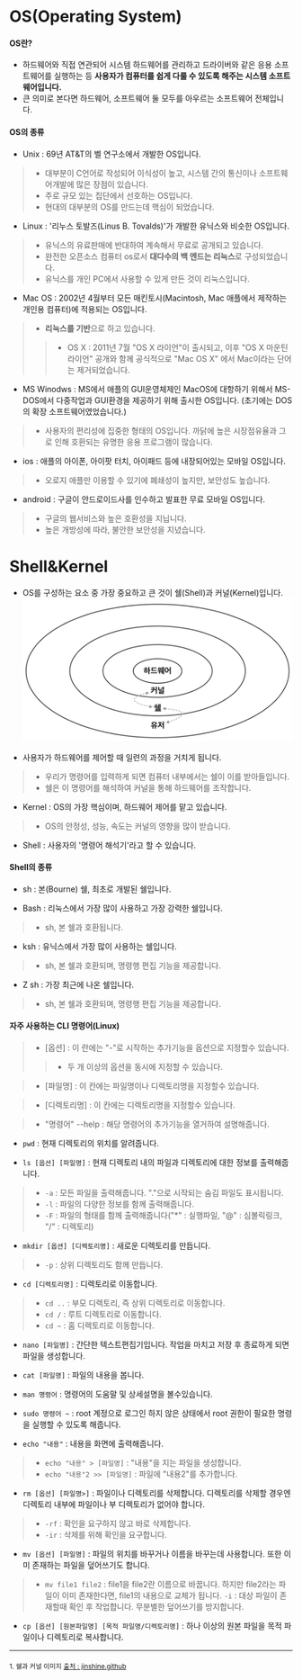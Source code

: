 # OS(Operating System)

#### OS란?

* 하드웨어와 직접 연관되어 시스템 하드웨어를 관리하고 드라이버와 같은 응용 소프트웨어를 실행하는 등 **사용자가 컴퓨터를 쉽게 다룰 수 있도록 해주는 시스템 소프트웨어입니다.**  
* 큰 의미로 본다면 하드웨어, 소프트웨어 둘 모두를 아우르는 소프트웨어 전체입니다.

#### OS의 종류

* Unix : 69년 AT&T의 벨 연구소에서 개발한 OS입니다. 
> * 대부분이 C언어로 작성되어 이식성이 높고, 시스템 간의 통신이나 소프트웨어개발에 많은 장점이 있습니다.
> * 주로 규모 있는 집단에서 선호하는 OS입니다.
> * 현대의 대부분의 OS를 만드는데 핵심이 되었습니다.

* Linux : '리누스 토발즈(Linus B. Tovalds)'가 개발한 유닉스와 비슷한 OS입니다.
> * 유닉스의 유료판매에 반대하여 계속해서 무료로 공개되고 있습니다.
> * 완전한 오픈소스 컴퓨터 os로서 **대다수의 백 엔드는 리눅스**로 구성되었습니다.
> * 유닉스를 개인 PC에서 사용할 수 있게 만든 것이 리눅스입니다.

* Mac OS : 2002년 4월부터 모든 매킨토시(Macintosh, Mac 애플에서 제작하는 개인용 컴퓨터)에 적용되는 OS입니다.
> * **리눅스를 기반**으로 하고 있습니다.
>> * OS X : 2011년 7월 "OS X 라이언"이 출시되고, 이후 "OS X 마운틴 라이언" 공개와 함께 공식적으로 "Mac OS X" 에서 Mac이라는 단어는 제거되었습니다.

* MS Winodws : MS에서 애플의 GUI운영체제인 MacOS에 대항하기 위해서 MS-DOS에서 다중작업과 GUI환경을 제공하기 위해 출시한 OS입니다. (초기에는 DOS의 확장 소프트웨어였었습니다.)
> * 사용자의 편리성에 집중한 형태의 OS입니다. 까닭에 높은 시장점유율과 그로 인해 호환되는 유명한 응용 프로그램이 많습니다.

* ios : 애플의 아이폰, 아이팟 터치, 아이패드 등에 내장되어있는 모바일 OS입니다.
> * 오로지 애플만 이용할 수 있기에 폐쇄성이 높지만, 보안성도 높습니다.

* android : 구글이 안드로이드사를 인수하고 발표한 무료 모바일 OS입니다.
> * 구글의 웹서비스와 높은 호환성을 지닙니다.
> * 높은 개방성에 따라, 불안한 보안성을 지녔습니다.


# Shell&Kernel
* OS를 구성하는 요소 중 가장 중요하고 큰 것이 쉘(Shell)과 커널(Kernel)입니다.
![](https://github.com/whdid502/DailyDeveloperDiary/blob/master/Image/os/Shell%26Kernel.png)

* 사용자가 하드웨어를 제어할 때 일련의 과정을 거치게 됩니다.
> * 우리가 명령어를 입력하게 되면 컴퓨터 내부에서는 쉘이 이를 받아들입니다.
> * 쉘은 이 명령어를 해석하여 커널을 통해 하드웨어를 조작합니다.

* Kernel : OS의 가장 핵심이며, 하드웨어 제어를 맡고 있습니다. 
> * OS의 안정성, 성능, 속도는 커널의 영향을 많이 받습니다.

* Shell : 사용자의 '명령어 해석기'라고 할 수 있습니다.

#### Shell의 종류

* sh : 본(Bourne) 쉘, 최초로 개발된 쉘입니다.  

* Bash : 리눅스에서 가장 많이 사용하고 가장 강력한 쉘입니다.
> * sh, 본 쉘과 호환됩니다.

* ksh : 유닉스에서 가장 많이 사용하는 쉘입니다.
> * sh, 본 쉘과 호환되며, 명령행 편집 기능을 제공합니다.

* Z sh : 가장 최근에 나온 쉘입니다.
> * sh, 본 쉘과 호환되며, 명령행 편집 기능을 제공합니다.

#### 자주 사용하는 CLI 명령어(Linux)

> * [옵션] : 이 란에는 "-"로 시작하는 추가기능을 옵션으로 지정할수 있습니다.
>> * 두 개 이상의 옵션을 동시에 지정할 수 있습니다.

> * [파일명] : 이 칸에는 파일명이나 디렉토리명을 지정할수 있습니다.

> * [디렉토리명] : 이 칸에는 디렉토리명을 지정할수 있습니다.

> * "명령어" --help : 해당 명령어의 추가기능을 열거하여 설명해줍니다.

* `pwd` : 현재 디렉토리의 위치를 알려줍니다. 

* `ls [옵션] [파일명]` : 현재 디렉토리 내의 파일과 디렉토리에 대한 정보를 출력해줍니다.
> * `-a` : 모든 파일을 출력해줍니다. "."으로 시작되는 숨김 파일도 표시됩니다.
> * `-l` : 파일의 다양한 정보를 함께 출력해줍니다.
> * `-F` : 파일의 형태를 함께 출력해줍니다("\*" : 실행파일, "@" : 심볼릭링크, "/" : 디렉토리)

* `mkdir [옵션] [디렉토리명]` : 새로운 디렉토리를 만듭니다. 
> * `-p` : 상위 디렉토리도 함께 만듭니다. 

* `cd [디렉토리명]` : 디렉토리로 이동합니다. 
> * `cd ..` : 부모 디렉토리, 즉 상위 디렉토리로 이동합니다. 
> * `cd /` : 루트 디렉토리로 이동합니다.
> * `cd ~` : 홈 디렉토리로 이동합니다.

* `nano [파일명]` : 간단한 텍스트편집기입니다. 작업을 마치고 저장 후 종료하게 되면 파일을 생성합니다.
  
* `cat [파일명]` : 파일의 내용을 봅니다.  

* `man 명령어` : 명령어의 도움말 및 상세설명을 볼수있습니다.  

* `sudo 명령어 ~` : root 계정으로 로그인 하지 않은 상태에서 root 권한이 필요한 명령을 실행할 수 있도록 해줍니다. 

* `echo "내용"` : 내용을 화면에 출력해줍니다.  
> * `echo "내용" > [파일명]` : "내용"을 지는 파일을 생성합니다.
> * `echo "내용"2 >> [파일명]` : 파일에 "내용2"를 추가합니다.

* `rm [옵션] [파일명>]` : 파일이나 디렉토리를 삭제합니다. 디렉토리를 삭제할 경우엔 디렉토리 내부에 파일이나 부 디렉토리가 없어야 합니다.  
> * `-rf` : 확인을 요구하지 않고 바로 삭제합니다.  
> * `-ir` : 삭제를 위해 확인을 요구합니다.

* `mv [옵션] [파일명]` : 파일의 위치를 바꾸거나 이름을 바꾸는데 사용합니다. 또한 이미 존재하는 파일을 덮어쓰기도 합니다.
> * `mv file1 file2` : file1을 file2란 이름으로 바꿉니다. 하지만 file2라는 파일이 이미 존재한다면, file1의 내용으로 교체가 됩니다.
> `-i` : 대상 파일이 존재할때 확인 후 작업합니다. 무분별한 덮어쓰기를 방지합니다.

* `cp [옵션] [원본파일명] [목적 파일명/디렉토리명]` : 하나 이상의 원본 파일을 목적 파일이나 디렉토리로 복사합니다.

---
<sub>1. 쉘과 커널 이미지 [출처 : jinshine.github](https://jinshine.github.io/2018/05/10/%EC%BB%B4%ED%93%A8%ED%84%B0%20%EA%B8%B0%EC%B4%88/%EC%BB%A4%EB%84%90(Kernel)%EA%B3%BC%20%EC%89%98(Shell)/)</sub>
